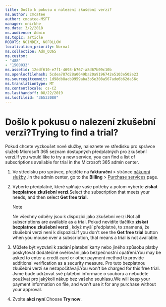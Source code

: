 ```yaml
---
title: Došlo k pokusu o nalezení zkušební verzi?
ms.author: cmcatee
author: cmcatee-MSFT
manager: mnirkhe
ms.date: 3/2/2018
ms.audience: Admin
ms.topic: article
ROBOTS: NOINDEX, NOFOLLOW
localization_priority: Normal
ms.collection: Adm_O365
ms.custom:
- "488"
- "1500033"
ms.assetid: 12edf610-e7f1-4693-b767-a8d67b09c10b
ms.openlocfilehash: 5cdea787d28a0649ba20a9196742e5103e502e23
ms.sourcegitcommit: 1d98db8acb9959aba3b5e308a567ade6b62da56c
ms.translationtype: MT
ms.contentlocale: cs-CZ
ms.lasthandoff: 08/22/2019
ms.locfileid: "36533080"
---
```

# <a name="trying-to-find-a-trial"></a><span data-ttu-id="e42ba-102">Došlo k pokusu o nalezení zkušební verzi?</span><span class="sxs-lookup"><span data-stu-id="e42ba-102">Trying to find a trial?</span></span>

<span data-ttu-id="e42ba-103">Pokud chcete vyzkoušet nové služby, naleznete ve středisku pro správce služeb Microsoft 365 seznam dostupných předplatných pro zkušební verzi.</span><span class="sxs-lookup"><span data-stu-id="e42ba-103">If you would like to try a new service, you can find a list of subscriptions available for trial in the Microsoft 365 admin center.</span></span>
  
1. <span data-ttu-id="e42ba-104">Ve středisku pro správce, přejděte na **fakturační** \> stránce [nákupní služby](https://go.microsoft.com/fwlink/p/?linkid=868433) .</span><span class="sxs-lookup"><span data-stu-id="e42ba-104">In the admin center, go to the **Billing** \> [Purchase services](https://go.microsoft.com/fwlink/p/?linkid=868433) page.</span></span>

2. <span data-ttu-id="e42ba-105">Vyberte předplatné, které splňuje vaše potřeby a potom vyberte **získat bezplatnou zkušební verzi**.</span><span class="sxs-lookup"><span data-stu-id="e42ba-105">Select the subscription that meets your needs, and then select  **Get free trial**.</span></span>

    > [!NOTE]
    > <span data-ttu-id="e42ba-106">Ne všechny odběry jsou k dispozici jako zkušební verzi.</span><span class="sxs-lookup"><span data-stu-id="e42ba-106">Not all subscriptions are available as a trial.</span></span> <span data-ttu-id="e42ba-107">Pokud nevidíte tlačítko **získat bezplatnou zkušební verzi** , když myší předplatné, to znamená, že zkušební verzi není k dispozici.</span><span class="sxs-lookup"><span data-stu-id="e42ba-107">If you don't see the **Get free trial** button when you mouse over a subscription, that means a trial is not available.</span></span>
  
3. <span data-ttu-id="e42ba-108">Můžete být vyzváni k zadání platební karty nebo jiného způsobu platby poskytovat dodatečné ověřování jako bezpečnostní opatření.</span><span class="sxs-lookup"><span data-stu-id="e42ba-108">You may be asked to enter a credit card or other payment method to provide additional verification as a security measure.</span></span> <span data-ttu-id="e42ba-109">Pro tuto bezplatnou zkušební verzi se nezapočítávají.</span><span class="sxs-lookup"><span data-stu-id="e42ba-109">You won't be charged for this free trial.</span></span> <span data-ttu-id="e42ba-110">Jsme bude udržovat své platební informace o souboru a nebudete používat pro jakýkoli nákup bez vašeho souhlasu.</span><span class="sxs-lookup"><span data-stu-id="e42ba-110">We will keep your payment information on file, and won't use it for any purchase without your approval.</span></span>

4. <span data-ttu-id="e42ba-111">Zvolte **akci nyní**.</span><span class="sxs-lookup"><span data-stu-id="e42ba-111">Choose **Try now**.</span></span>
